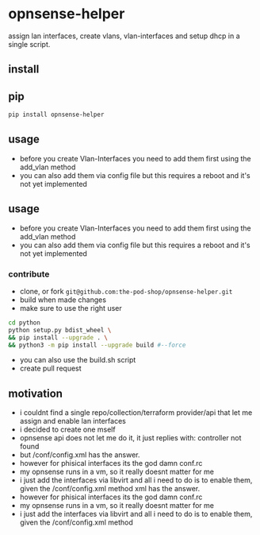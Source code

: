 # opnsense-helper
assign lan interfaces, create vlans, vlan-interfaces and setup dhcp in a single script.


## install 
## pip
```bash
pip install opnsense-helper
```

## usage
- before you create Vlan-Interfaces you need to add them first using the add_vlan method
- you can also add them via config file but this requires a reboot and it's not yet implemented
  

## usage
- before you create Vlan-Interfaces you need to add them first using the add_vlan method
- you can also add them via config file but this requires a reboot and it's not yet implemented
  

### contribute
- clone, or fork `git@github.com:the-pod-shop/opnsense-helper.git`
- build when made changes
- make sure to use the right user
```bash
cd python
python setup.py bdist_wheel \
&& pip install --upgrade . \
&& python3 -m pip install --upgrade build #--force 
```
- you can also use the build.sh script
- create pull request

## motivation
- i couldnt find a single repo/collection/terraform provider/api that let me assign and enable lan interfaces
- i decided to create one mself
- opnsense api does not let me do it, it just replies with: controller not found
- but /conf/config.xml has the answer.
- however for phisical interfaces its the god damn conf.rc
- my opnsense runs in a vm, so it really doesnt matter for me
- i just add the interfaces via libvirt and all i need to do is to enable them, given the /conf/config.xml method
xml has the answer.
- however for phisical interfaces its the god damn conf.rc
- my opnsense runs in a vm, so it really doesnt matter for me
- i just add the interfaces via libvirt and all i need to do is to enable them, given the /conf/config.xml method
